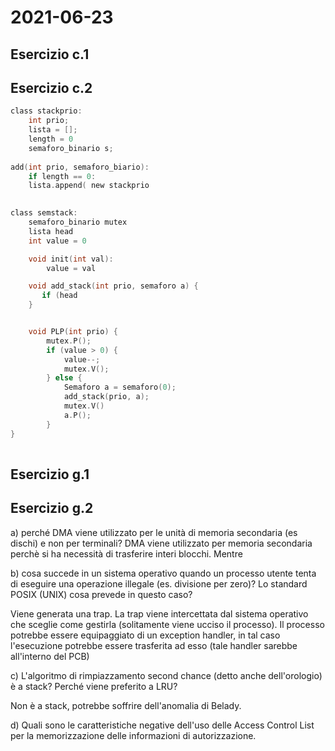 # 2021-06-23

## Esercizio c.1


## Esercizio c.2

```C
class stackprio:
    int prio;
    lista = [];
    length = 0
    semaforo_binario s;
    
add(int prio, semaforo_biario):
    if length == 0:
    lista.append( new stackprio

    
class semstack:
    semaforo_binario mutex
    lista head 
    int value = 0

    void init(int val):
        value = val

    void add_stack(int prio, semaforo a) {
       if (head
    }


    void PLP(int prio) {
        mutex.P();
        if (value > 0) {
            value--;
            mutex.V();
        } else { 
            Semaforo a = semaforo(0);
            add_stack(prio, a);
            mutex.V()
            a.P();
        }
}
    


```



## Esercizio g.1

## Esercizio g.2
a) perché DMA viene utilizzato per le unità di memoria secondaria (es dischi) e non per terminali?
DMA viene utilizzato per memoria secondaria perchè si ha necessità di trasferire interi blocchi. Mentre

b) cosa succede in un sistema operativo quando un processo utente tenta di eseguire una operazione
illegale (es. divisione per zero)? Lo standard POSIX (UNIX) cosa prevede in questo caso?

Viene generata una trap. La trap viene intercettata dal sistema operativo che sceglie come gestirla (solitamente viene ucciso il processo). Il processo potrebbe essere equipaggiato di un exception handler, in tal caso l'esecuzione potrebbe essere trasferita ad esso (tale handler sarebbe all'interno del PCB)


c) L'algoritmo di rimpiazzamento second chance (detto anche dell'orologio) è a stack? Perché viene
preferito a LRU?

Non è a stack, potrebbe soffrire dell'anomalia di Belady.




d) Quali sono le caratteristiche negative dell'uso delle Access Control List per la memorizzazione delle
informazioni di autorizzazione.


